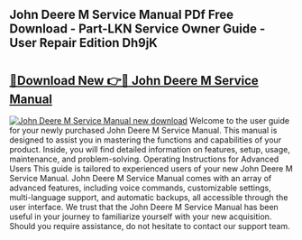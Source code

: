 ## John Deere M Service Manual PDf Free Download - Part-LKN Service Owner Guide - User Repair Edition Dh9jK

# <h2><a href="http://bc21623.oget.top/?id=John+Deere+M+Service+Manual">🔗Download New 👉🔴 John Deere M Service Manual</a></h2>

[![John Deere M Service Manual new download](https://i.imgur.com/5g1atiW.png)](http://bc21623.oget.top/?id=John+Deere+M+Service+Manual)
Welcome to the user guide for your newly purchased John Deere M Service Manual. This manual is designed to assist you in mastering the functions and capabilities of your product. Inside, you will find detailed information on features, setup, usage, maintenance, and problem-solving. Operating Instructions for Advanced Users This guide is tailored to experienced users of your new John Deere M Service Manual. John Deere M Service Manual comes with an array of advanced features, including voice commands, customizable settings, multi-language support, and automatic backups, all accessible through the user interface. We trust that the John Deere M Service Manual has been useful in your journey to familiarize yourself with your new acquisition. Should you require assistance, do not hesitate to contact our support team.

